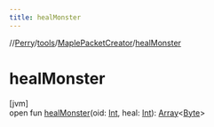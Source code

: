 ```yaml
---
title: healMonster
---
```

//[Perry](../../../index.html)/[tools](../index.html)/[MaplePacketCreator](index.html)/[healMonster](heal-monster.html)



# healMonster



[jvm]\
open fun [healMonster](heal-monster.html)(oid: [Int](https://kotlinlang.org/api/latest/jvm/stdlib/kotlin/-int/index.html), heal: [Int](https://kotlinlang.org/api/latest/jvm/stdlib/kotlin/-int/index.html)): [Array](https://kotlinlang.org/api/latest/jvm/stdlib/kotlin/-array/index.html)<[Byte](https://kotlinlang.org/api/latest/jvm/stdlib/kotlin/-byte/index.html)>




